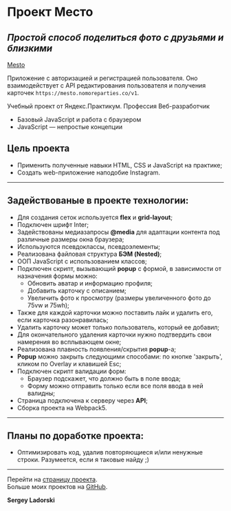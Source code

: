 # Проект Место

## _Простой способ поделиться фото с друзьями и близкими_

[Mesto](https://sergeyladorski.github.io/mesto/)

Приложение с авторизацией и регистрацией пользователя. Оно взаимодействует с API редактирования пользователя и получения карточек `https://mesto.nomoreparties.co/v1`.

Учебный проект от Яндекс.Практикум.
Профессия Веб-разработчик

- Базовый JavaScript и работа с браузером
- JavaScript — непростые концепции

## Цель проекта

- Применить полученные навыки HTML, CSS и JavaScript на практике;
- Создать web-приложение наподобие Instagram.

---

## Задействованые в проекте технологии:

- Для создания сеток используется **flex** и **grid-layout**;
- Подключен шрифт Inter;
- Задействованы медиазапросы **@media** для адаптации контента под различные размеры окна браузера;
- Используются псевдоклассы, псевдоэлементы;
- Реализована файловая структура **БЭМ (Nested)**;
- ООП JavaScript с использованием классов;
- Подключен скрипт, вызывающий **popup** с формой, в зависимости от назначения формы можно:
  - Обновить аватар и информацию профиля;
  - Добавить карточку с описанием;
  - Увеличить фото к просмотру (размеры увеличенного фото до 75vw и 75wh);
- Также для каждой карточки можно поставить лайк и удалить его, если карточка разонравилась;
- Удалить карточку может только пользователь, который ее добавил;
- Для окончательного удаления карточки нужно подтвердить свои намерения во всплывающем окне;
- Реализована плавность появления/скрытия **popup**-а;
- **Popup** можно закрыть следующими способами: по кнопке 'закрыть', кликом по Overlay и клавишей Esc;
- Подключен скрипт валидации форм:
  - Браузер подскажет, что должно быть в поле ввода;
  - Форму можно отправить только если все поля ввода в ней валидны;
- Страница подключена к серверу через **API**;
- Сборка проекта на Webpack5.

---

## Планы по доработке проекта:

- Оптимизировать код, удалив повторяющиеся и/или ненужные строки. Разумеется, если я таковые найду ;)

---

Перейти на [страницу проекта](https://sergeyladorski.github.io/mesto/).  
Больше моих проектов на [GitHub](https://github.com/sergeyladorski).

**Sergey Ladorski**
